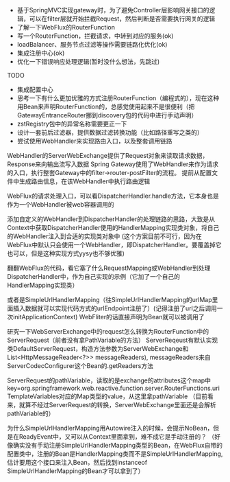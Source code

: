 * 基于SpringMVC实现gateway时，为了避免Controller层影响网关接口的逻辑，可以在filter层就开始拦截Request，然后判断是否需要执行网关的逻辑
* 了解一下WebFlux的RouterFunction
* 写一个RouterFunction，拦截请求，中转到对应的服务(ok)
* loadBalancer、服务节点过滤等操作需要链路化优化(ok)
* 集成注册中心(ok)
* 优化一下错误响应处理逻辑(暂时没什么想法，先跳过)

TODO
* 集成配置中心
* 思考一下有什么更加优雅的方式注册RouterFunction（编程式的），现在这种用Bean来声明RouterFunction的，总感觉使用起来不是很便利（把GatewayEntranceRouter挪到discovery包的代码中进行手动声明）
* zstRegistry包中的异常名称需要更正一下
* 设计一套前后过滤器，提供数据过滤转换功能（比如路径重写之类的）
* 尝试使用WebHandler来实现路由入口，以及整套调用链路

WebHandler的ServerWebExchange提供了Request对象来读取请求数据，Response来向输出流写入数据
Spring Gateway使用了WebHandler来作为请求的入口，执行整套Gateway中的filter->router-postFilter的流程。
提前从配置文件中生成路由信息，在该WebHandler中执行路由逻辑

WebFlux的请求处理入口，可以看DispatcherHandler.handle方法，它本身也是作为一个WebHandler被web容器调用的

添加自定义的WebHandler到DispatcherHandler的处理链路的思路，大致是从Context中获取DispatcherHandler使用的HandlerMapping实现类对象，将自己的WebHandler注入到合适的实现类对象中
(这个方案目前不可行，因为在WebFlux中默认只会使用一个WebHandler，即DispatcherHandler。要覆盖掉它也可以，但是这种实现方式yysy也不够优雅)

翻翻WebFlux的代码，看它塞了什么RequestMapping或WebHandler到处理DispatcherHandler中，作为自己实现的示例（它加了一个自己的HandlerMapping实现类）

或者是SimpleUrlHandlerMapping（往SimpleUrlHandlerMapping的urlMap里面插入数据就可以实现代码方式的urlEndpoint注册了）(记得注册了url之后调用一次initApplicationContext)
WebFliter的话直接声明为Bean就可以被调用了


研究一下WebServerExchange中的request怎么转换为RouterFunction中的ServerRequest（前者没有拿PathVariable的方法）
ServerReqeust有默认实现类DefaultServerRequest，构造方法参数为ServerWebExchange和List<HttpMessageReader<?>> messageReaders), 
messageReaders来自ServerCodecConfigurer这个Bean的.getReaders方法

ServerRequest的pathVariable，读取的是exchange的attributes这个map中key=org.springframework.web.reactive.function.server.RouterFunctions.uriTemplateVariables对应的Map类型的value，从这里拿pathVariable
（目前看来，就算不经过ServerRequest的转换，ServerWebExchange里面还是会解析pathVariable的）

为什么SimpleUrlHandlerMapping用Autowire注入的时候，会提示NoBean，但是在ReadyEvent中，又可以从Context里面拿到，难不成它是手动注册的？
（好像确实没有手动注册SimpleUrlHandlerMapping类型的Bean，在WebFlux自带的配置类中，注册的Bean是HandlerMapping类而不是SimpleUrlHandlerMapping,
估计要用这个接口来注入Bean，然后找到instanceof SimpleUrlHandlerMapping的Bean才可以拿到了）